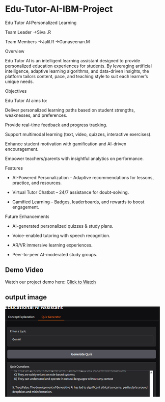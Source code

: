 # Edu-Tutor-AI-IBM-Project

Edu Tutor AI:Personalized Learning

Team Leader
->Siva .R


Team Members
->Jalil.R
->Gunaseenan.M

Overview

Edu Tutor AI is an intelligent learning assistant designed to provide personalized education experiences for students. By leveraging artificial intelligence, adaptive learning algorithms, and data-driven insights, the platform tailors content, pace, and teaching style to suit each learner’s unique needs.

 Objectives

Edu Tutor AI aims to:

Deliver personalized learning paths based on student strengths, weaknesses, and preferences.

Provide real-time feedback and progress tracking.

Support multimodal learning (text, video, quizzes, interactive exercises).

Enhance student motivation with gamification and AI-driven encouragement.

Empower teachers/parents with insightful analytics on performance.

 Features

* AI-Powered Personalization – Adaptive recommendations for lessons, practice, and resources.


* Virtual Tutor Chatbot – 24/7 assistance for doubt-solving.


* Gamified Learning – Badges, leaderboards, and rewards to boost engagement.

Future Enhancements

* AI-generated personalized quizzes & study plans.

* Voice-enabled tutoring with speech recognition.

* AR/VR immersive learning experiences.

* Peer-to-peer AI-moderated study groups.


## Demo Video
Watch our project demo here: [Click to Watch](https://drive.google.com/file/d/1E0s_onLyeq_9kItw7rY8izXFijpBzkWs/view?usp=sharing)
## output image
![ Output image](output_image.png)

